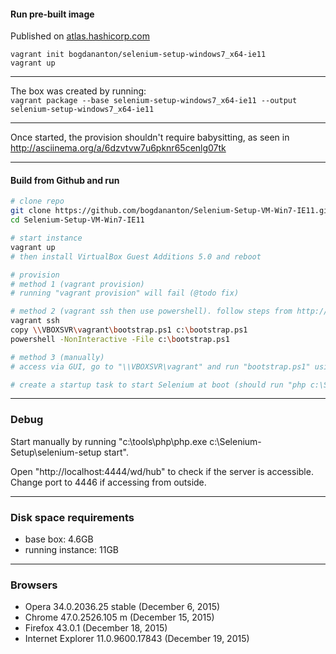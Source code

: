 
#### Run pre-built image

Published on [atlas.hashicorp.com](https://atlas.hashicorp.com/bogdananton/boxes/selenium-setup-windows7_x64-ie11/versions/1.0.0/)

```
vagrant init bogdananton/selenium-setup-windows7_x64-ie11
vagrant up
```

----

The box was created by running:<br/>
`vagrant package --base selenium-setup-windows7_x64-ie11 --output selenium-setup-windows7_x64-ie11`

----

Once started, the provision shouldn't require babysitting, as seen in http://asciinema.org/a/6dzvtvw7u6pknr65cenlg07tk

----

#### Build from Github and run

```bash
# clone repo
git clone https://github.com/bogdananton/Selenium-Setup-VM-Win7-IE11.git
cd Selenium-Setup-VM-Win7-IE11

# start instance
vagrant up
# then install VirtualBox Guest Additions 5.0 and reboot

# provision
# method 1 (vagrant provision)
# running "vagrant provision" will fail (@todo fix) 

# method 2 (vagrant ssh then use powershell). follow steps from http://asciinema.org/a/6dzvtvw7u6pknr65cenlg07tk 
vagrant ssh
copy \\VBOXSVR\vagrant\bootstrap.ps1 c:\bootstrap.ps1
powershell -NonInteractive -File c:\bootstrap.ps1

# method 3 (manually)
# access via GUI, go to "\\VBOXSVR\vagrant" and run "bootstrap.ps1" using PowerShell

# create a startup task to start Selenium at boot (should run "php c:\Selenium-Setup\selenium-setup start")
```

----

### Debug

Start manually by running "c:\tools\php\php.exe c:\Selenium-Setup\selenium-setup start".

Open "http://localhost:4444/wd/hub" to check if the server is accessible. Change port to 4446 if accessing from outside.

----

### Disk space requirements

 * base box: 4.6GB
 * running instance: 11GB

----

### Browsers

* Opera 34.0.2036.25 stable (December 6, 2015)
* Chrome 47.0.2526.105 m (December 15, 2015)
* Firefox 43.0.1 (December 18, 2015)
* Internet Explorer 11.0.9600.17843 (December 19, 2015)
